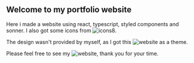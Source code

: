 ## Welcome to my portfolio website

Here i made a website using react, typescript, styled components and sonner.
I also got some icons from ![icons8](https://icons8.com/).

The design wasn't provided by myself, as I got this ![website](https://glitche.bslthemes.com/dark/) as a theme.

Please feel free to see my ![website](https://rodrigoide42.github.io/), thank you for your time.
